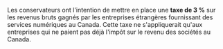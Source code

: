Les conservateurs ont l'intention de mettre en place une **taxe de 3 %** sur les revenus bruts gagnés par les entreprises étrangères fournissant des services numériques au Canada. Cette taxe ne s'appliquerait qu'aux entreprises qui ne paient pas déjà l'impôt sur le revenu des sociétés au Canada.